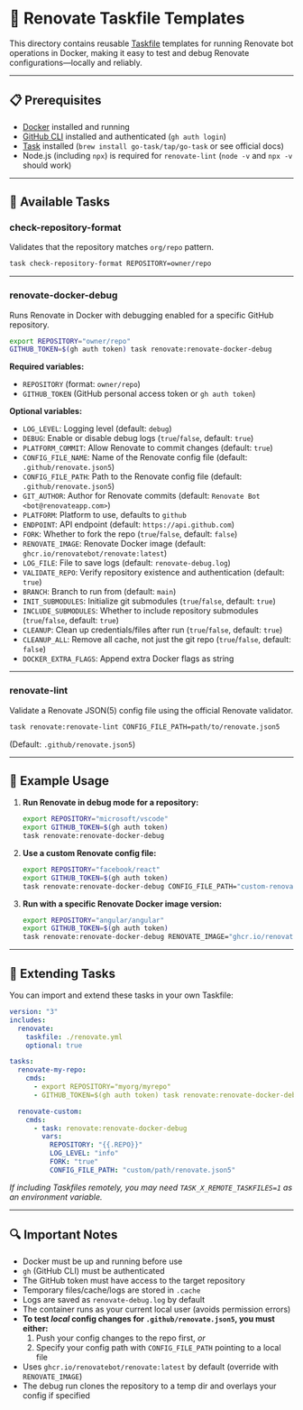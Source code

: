 # 🤖 Renovate Taskfile Templates

This directory contains reusable [Taskfile](https://taskfile.dev/) templates
for running Renovate bot operations in Docker, making it easy to test and debug
Renovate configurations—locally and reliably.

---

## 📋 Prerequisites

- [Docker](https://www.docker.com/get-started) installed and running
- [GitHub CLI](https://cli.github.com/) installed and authenticated (`gh auth login`)
- [Task](https://taskfile.dev/) installed
  (`brew install go-task/tap/go-task` or see official docs)
- Node.js (including `npx`) is required for `renovate-lint`
  (`node -v` and `npx -v` should work)

---

## 🎯 Available Tasks

### check-repository-format

Validates that the repository matches `org/repo` pattern.

```sh
task check-repository-format REPOSITORY=owner/repo
```

---

### renovate-docker-debug

Runs Renovate in Docker with debugging enabled for a specific GitHub repository.

```sh
export REPOSITORY="owner/repo"
GITHUB_TOKEN=$(gh auth token) task renovate:renovate-docker-debug
```

**Required variables:**

- `REPOSITORY` (format: `owner/repo`)
- `GITHUB_TOKEN` (GitHub personal access token or `gh auth token`)

**Optional variables:**

- `LOG_LEVEL`: Logging level (default: `debug`)
- `DEBUG`: Enable or disable debug logs (`true`/`false`, default: `true`)
- `PLATFORM_COMMIT`: Allow Renovate to commit changes (default: `true`)
- `CONFIG_FILE_NAME`: Name of the Renovate config file (default: `.github/renovate.json5`)
- `CONFIG_FILE_PATH`: Path to the Renovate config file (default: `.github/renovate.json5`)
- `GIT_AUTHOR`: Author for Renovate commits (default: `Renovate Bot <bot@renovateapp.com>`)
- `PLATFORM`: Platform to use, defaults to `github`
- `ENDPOINT`: API endpoint (default: `https://api.github.com`)
- `FORK`: Whether to fork the repo (`true`/`false`, default: `false`)
- `RENOVATE_IMAGE`: Renovate Docker image (default: `ghcr.io/renovatebot/renovate:latest`)
- `LOG_FILE`: File to save logs (default: `renovate-debug.log`)
- `VALIDATE_REPO`: Verify repository existence and authentication (default: `true`)
- `BRANCH`: Branch to run from (default: `main`)
- `INIT_SUBMODULES`: Initialize git submodules (`true`/`false`, default: `true`)
- `INCLUDE_SUBMODULES`: Whether to include repository submodules (`true`/`false`, default: `true`)
- `CLEANUP`: Clean up credentials/files after run (`true`/`false`, default: `true`)
- `CLEANUP_ALL`: Remove all cache, not just the git repo (`true`/`false`, default: `false`)
- `DOCKER_EXTRA_FLAGS`: Append extra Docker flags as string

---

### renovate-lint

Validate a Renovate JSON(5) config file using the official Renovate validator.

```sh
task renovate:renovate-lint CONFIG_FILE_PATH=path/to/renovate.json5
```

(Default: `.github/renovate.json5`)

---

## 📝 Example Usage

1. **Run Renovate in debug mode for a repository:**

   ```sh
   export REPOSITORY="microsoft/vscode"
   export GITHUB_TOKEN=$(gh auth token)
   task renovate:renovate-docker-debug
   ```

1. **Use a custom Renovate config file:**

   ```sh
   export REPOSITORY="facebook/react"
   export GITHUB_TOKEN=$(gh auth token)
   task renovate:renovate-docker-debug CONFIG_FILE_PATH="custom-renovate.json5"
   ```

1. **Run with a specific Renovate Docker image version:**

   ```bash
   export REPOSITORY="angular/angular"
   export GITHUB_TOKEN=$(gh auth token)
   task renovate:renovate-docker-debug RENOVATE_IMAGE="ghcr.io/renovatebot/renovate:35.69.3"
   ```

---

## 🔧 Extending Tasks

You can import and extend these tasks in your own Taskfile:

```yaml
version: "3"
includes:
  renovate:
    taskfile: ./renovate.yml
    optional: true

tasks:
  renovate-my-repo:
    cmds:
      - export REPOSITORY="myorg/myrepo"
      - GITHUB_TOKEN=$(gh auth token) task renovate:renovate-docker-debug

  renovate-custom:
    cmds:
      - task: renovate:renovate-docker-debug
        vars:
          REPOSITORY: "{{.REPO}}"
          LOG_LEVEL: "info"
          FORK: "true"
          CONFIG_FILE_PATH: "custom/path/renovate.json5"
```

_If including Taskfiles remotely, you may need `TASK_X_REMOTE_TASKFILES=1` as an environment variable._

---

## 🔍 Important Notes

- Docker must be up and running before use
- `gh` (GitHub CLI) must be authenticated
- The GitHub token must have access to the target repository
- Temporary files/cache/logs are stored in `.cache`
- Logs are saved as `renovate-debug.log` by default
- The container runs as your current local user (avoids permission errors)
- **To test _local_ config changes for `.github/renovate.json5`, you must either:**
  1. Push your config changes to the repo first, _or_
  1. Specify your config path with `CONFIG_FILE_PATH` pointing to a local file
- Uses `ghcr.io/renovatebot/renovate:latest` by default (override with `RENOVATE_IMAGE`)
- The debug run clones the repository to a temp dir and overlays your config if specified
